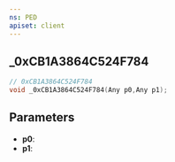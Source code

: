 ```yaml
---
ns: PED
apiset: client
---
```

## _0xCB1A3864C524F784

```c
// 0xCB1A3864C524F784
void _0xCB1A3864C524F784(Any p0,Any p1);
```


## Parameters
* **p0**:
* **p1**: